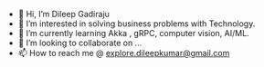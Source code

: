 - 👋 Hi, I’m Dileep Gadiraju
- 👀 I’m interested in solving business problems with Technology.
- 🌱 I’m currently learning Akka , gRPC, computer vision, AI/ML.
- 💞️ I’m looking to collaborate on ...
- 📫 How to reach me @ explore.dileepkumar@gmail.com

<!---
dileep-gadiraju/dileep-gadiraju is a ✨ special ✨ repository because its `README.md` (this file) appears on your GitHub profile.
You can click the Preview link to take a look at your changes.
--->
